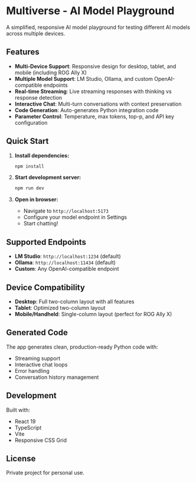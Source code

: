 # Multiverse - AI Model Playground

A simplified, responsive AI model playground for testing different AI models across multiple devices.

## Features

- **Multi-Device Support**: Responsive design for desktop, tablet, and mobile (including ROG Ally X)
- **Multiple Model Support**: LM Studio, Ollama, and custom OpenAI-compatible endpoints
- **Real-time Streaming**: Live streaming responses with thinking vs response detection
- **Interactive Chat**: Multi-turn conversations with context preservation
- **Code Generation**: Auto-generates Python integration code
- **Parameter Control**: Temperature, max tokens, top-p, and API key configuration

## Quick Start

1. **Install dependencies:**
   ```bash
   npm install
   ```

2. **Start development server:**
   ```bash
   npm run dev
   ```

3. **Open in browser:**
   - Navigate to `http://localhost:5173`
   - Configure your model endpoint in Settings
   - Start chatting!

## Supported Endpoints

- **LM Studio**: `http://localhost:1234` (default)
- **Ollama**: `http://localhost:11434` (default)
- **Custom**: Any OpenAI-compatible endpoint

## Device Compatibility

- **Desktop**: Full two-column layout with all features
- **Tablet**: Optimized two-column layout
- **Mobile/Handheld**: Single-column layout (perfect for ROG Ally X)

## Generated Code

The app generates clean, production-ready Python code with:
- Streaming support
- Interactive chat loops
- Error handling
- Conversation history management

## Development

Built with:
- React 19
- TypeScript
- Vite
- Responsive CSS Grid

## License

Private project for personal use.
